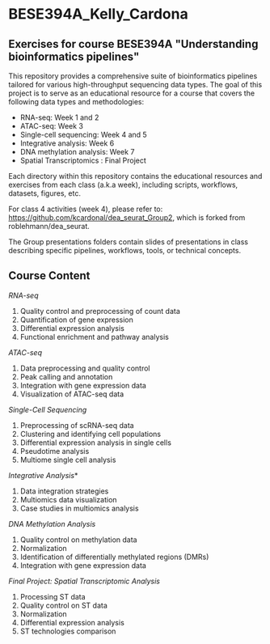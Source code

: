 # BESE394A_Kelly_Cardona
## Exercises for course BESE394A "Understanding bioinformatics pipelines" 

This repository provides a comprehensive suite of bioinformatics pipelines tailored for various high-throughput sequencing data types. The goal of this project is to serve as an educational resource for a course that covers the following data types and methodologies:

- RNA-seq: Week 1 and 2
- ATAC-seq: Week 3
- Single-cell sequencing: Week 4 and 5
- Integrative analysis: Week 6 
- DNA methylation analysis: Week 7
- Spatial Transcriptomics : Final Project

Each directory within this repository contains the educational resources and exercises from each class (a.k.a week), including scripts, workflows, datasets, figures, etc.

For class 4 activities (week 4), please refer to: https://github.com/kcardonal/dea_seurat_Group2, which is forked from roblehmann/dea_seurat. 

The Group presentations folders contain slides of presentations in class describing specific pipelines, workflows, tools, or technical concepts. 

## Course Content
*RNA-seq*
1. Quality control and preprocessing of count data
2. Quantification of gene expression
3. Differential expression analysis
4. Functional enrichment and pathway analysis

*ATAC-seq*
1. Data preprocessing and quality control
2. Peak calling and annotation
3. Integration with gene expression data
4. Visualization of ATAC-seq data

*Single-Cell Sequencing*
1. Preprocessing of scRNA-seq data
2. Clustering and identifying cell populations
3. Differential expression analysis in single cells
4. Pseudotime analysis
5. Multiome single cell analysis 

*Integrative Analysis**
1. Data integration strategies
2. Multiomics data visualization
3. Case studies in multiomics analysis

*DNA Methylation Analysis*
1. Quality control on methylation data
2. Normalization
3. Identification of differentially methylated regions (DMRs)
4. Integration with gene expression data

*Final Project: Spatial Transcriptomic Analysis*
1. Processing ST data
2. Quality control on ST data
3. Normalization
4. Differential expression analysis
5. ST technologies comparison


